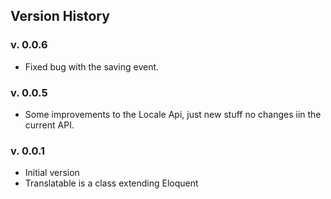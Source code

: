 ## Version History

### v. 0.0.6
* Fixed bug with the saving event.

### v. 0.0.5
* Some improvements to the Locale Api, just new stuff no changes iin the current API.

### v. 0.0.1
* Initial version
* Translatable is a class extending Eloquent